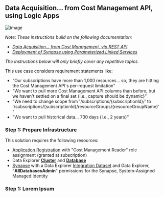 ## Data Acquisition... from Cost Management API, using Logic Apps

![image](https://user-images.githubusercontent.com/44923999/188199195-34c228d5-37e8-4c06-8d7d-88b0e8d2a3ec.png)

_Note: These instructions build on the following documentation:_
* _[Data Acquisition... from Cost Management, via REST API](Data_Acquisition_fromCostManagementAPI.md)_
* _[Deployment of Synapse using Parameterized Linked Services](Deployment_Synapse_ParameterizedLinkedServices.md)_

_The instructions below will only briefly cover any repetitive topics._

This use case considers requirement statements like:
* "Our subscriptions have more than 1,000 resources... so, they are hitting the Cost Management API's per-request limitation"
* "We want to pull more Cost Management API columns than before, but we haven't settled on a final set {i.e., capture should be dynamic}"
* "We need to change scope from '/subscriptions/{subscriptionId}/' to '/subscriptions/{subscriptionId}/resourceGroups/{resourceGroupName}'"
* "We want to pull historical data... 730 days {i.e., 2 years}"

### Step 1: Prepare Infrastructure
This solution requires the following resources:

* [Application Registration](Infrastructure_ApplicationRegistration.md) with "Cost Management Reader" role assignment (granted at subscription)
* Data Explorer [**Cluster**](Infrastructure_DataExplorer_Cluster.md) and [**Database**](Infrastructure_DataExplorer_Database.md)
* [Synapse](Infrastructure_Synapse.md) with a Data Explorer [Integration Dataset](Infrastructure_Synapse_Dataset.md) and Data Explorer, "**AllDatabasesAdmin**" permissions for the Synapse, System-Assigned Managed Identity

### Step 1: Lorem Ipsum

